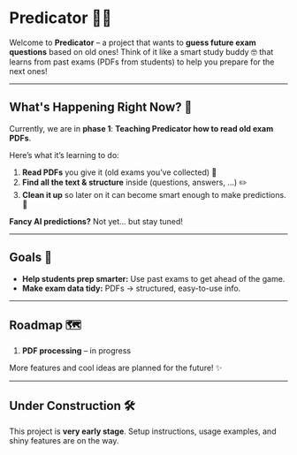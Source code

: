 # Predicator 🧠✨

Welcome to **Predicator** – a project that wants to **guess future exam questions** based on old ones!
Think of it like a smart study buddy 🤓 that learns from past exams (PDFs from students) to help you prepare for the next ones!

---

## What's Happening Right Now? 🚧

Currently, we are in **phase 1**:
**Teaching Predicator how to read old exam PDFs**.

Here’s what it’s learning to do:

1. **Read PDFs** you give it (old exams you’ve collected) 📄
2. **Find all the text & structure** inside (questions, answers, ...) ✏️
3. **Clean it up** so later on it can become smart enough to make predictions. 🧹

**Fancy AI predictions?**
Not yet… but stay tuned!

---

## Goals 🎯

* **Help students prep smarter:** Use past exams to get ahead of the game.
* **Make exam data tidy:** PDFs → structured, easy-to-use info.

---

## Roadmap 🗺️

1. **PDF processing** – in progress

More features and cool ideas are planned for the future! ✨


---

## Under Construction 🛠️

This project is **very early stage**.
Setup instructions, usage examples, and shiny features are on the way.